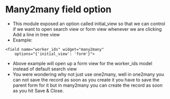 # Many2many field option
* This module exposed an option called initial_view so that we can control if we
want to open search view or form view whenever we are clicking Add a line in tree view
* Example: 
```
<field name="worker_ids" widget="many2many"
    options="{'initial_view': 'form'}">
```
* Above example will open up a form view for the worker_ids model instead of default
search view
* You were wondering why not just use one2many, well in one2many you can not save
the record as soon as you create it you have to save the parent form for it but
in many2many you can create the record as soon as you hit Save & Close.